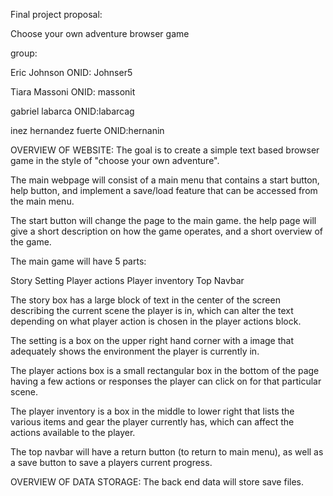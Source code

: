 Final project proposal:


Choose your own adventure browser game


group:

Eric Johnson
ONID: Johnser5


Tiara Massoni
ONID: massonit


gabriel labarca
ONID:labarcag


inez hernandez fuerte
ONID:hernanin


OVERVIEW OF WEBSITE:
The goal is to create a simple text based browser game in the style of "choose your own adventure".


The main webpage will consist of a main menu that contains a start button, help button, and implement a save/load feature that can be accessed from the main menu.


The start button will change the page to the main game.
the help page will give a short description on how the game operates, and a short overview of the game.


The main game will have  5 parts:


Story
Setting
Player actions
Player inventory
Top Navbar


The story box has a large block of text in the center of the screen describing the current scene the player is in, which can alter the text depending on what player action is chosen in the player actions block.


The setting is a box on the upper right hand corner with a image that adequately shows the environment the player is currently in.


The player actions box is a small rectangular box in the bottom of the page having a few actions or responses the player can click on for that particular scene.


The player inventory is a box in the middle to lower right that lists the various items and gear the player currently has, which can affect the actions available to the player.


The top navbar will have a return button (to return to main menu), as well as a save button to save a players current progress.


OVERVIEW OF DATA STORAGE:
The back end data will store save files.
